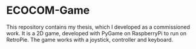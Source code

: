 # ECOCOM-Game
This repository contains my thesis, which I developed as a commissioned work. It is a 2D game, developed with PyGame on RaspberryPi to run on RetroPie. 
The game works with a joystick, controller and keyboard.
